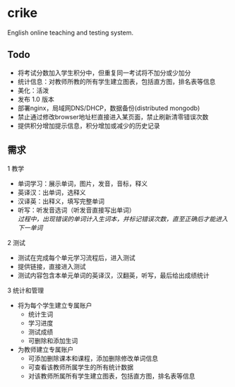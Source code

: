 ﻿crike
=====

English online teaching and testing system.

Todo
-----
* 将考试分数加入学生积分中，但重复同一考试将不加分或少加分
* 统计信息：对教师所教的所有学生建立图表，包括直方图，排名表等信息
* 美化：活泼
* 发布 1.0 版本
* 部署nginx，局域网DNS/DHCP，数据备份(distributed mongodb)
* 禁止通过修改browser地址栏直接进入某页面，禁止刷新清零错误次数
* 提供积分增加提示信息，积分增加或减少的历史记录

需求
-----

1 教学

*  单词学习：展示单词，图片，发音，音标，释义  
*  英译汉：出单词，选释义  
*  汉译英：出释义，填写完整单词  
*  听写：听发音选词（听发音直接写出单词）  
*过程中，出现错误的单词计入生词本，并标记错误次数，直至正确后才能进入下一单词*

2 测试 
 
*  测试在完成每个单元学习流程后，进入测试  
*  提供链接，直接进入测试  
*  测试内容包含本单元单词的英译汉，汉翻英，听写，最后给出成绩统计

3 统计和管理
  
* 将为每个学生建立专属账户
	* 统计生词
	* 学习进度
	* 测试成绩
	* 可删除和添加生词
* 为教师建立专属账户
	* 可添加删除课本和课程，添加删除修改单词信息
	* 可查看该教师所属学生的所有统计数据
	* 对该教师所属所有学生建立图表，包括直方图，排名表等信息
